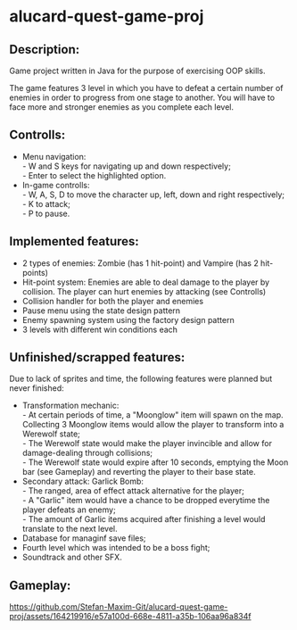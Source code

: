 # alucard-quest-game-proj
<h2> Description: </h2>
Game project written in Java for the purpose of exercising OOP skills.

The game features 3 level in which you have to defeat a certain number of enemies in order to progress from one stage to another. You will have to face more and stronger enemies as you complete each level.

<h2> Controlls: </h2>
<ul>
  <li>Menu navigation: <br/>
      - W and S keys for navigating up and down respectively; <br/>
      - Enter to select the highlighted option.
  </li>
  <li>
    In-game controlls: <br/>
        - W, A, S, D to move the character up, left, down and right respectively; <br/>
        - K to attack; <br/>
        - P to pause.
  </li>
</ul>

<h2> Implemented features: </h2>
<ul>
  <li> 2 types of enemies: Zombie (has 1 hit-point) and Vampire (has 2 hit-points) </li>
  <li> Hit-point system: Enemies are able to deal damage to the player by collision. The player can hurt enemies by attacking (see Controlls) </li>
  <li> Collision handler for both the player and enemies</li>
  <li> Pause menu using the state design pattern</li>
  <li> Enemy spawning system using the factory design pattern </li>
  <li> 3 levels with different win conditions each </li>
</ul>

<h2> Unfinished/scrapped features: </h2>
Due to lack of sprites and time, the following features were planned but never finished:
<ul>
  <li> Transformation mechanic: <br/>
        - At certain periods of time, a "Moonglow" item will spawn on the map. Collecting 3 Moonglow items would allow the player to transform into a Werewolf state; <br/>
        - The Werewolf state would make the player invincible and allow for damage-dealing through collisions; <br/>
        - The Werewolf state would expire after 10 seconds, emptying the Moon bar (see Gameplay) and reverting the player to their base state.<br/>
  </li>
  <li> Secondary attack: Garlick Bomb: <br/>
        - The ranged, area of effect attack alternative for the player; <br/>
        - A "Garlic" item would have a chance to be dropped everytime the player defeats an enemy; <br/>
        - The amount of Garlic items acquired after finishing a level would translate to the next level. <br/>
  </li>
  <li> Database for managinf save files; </li>
  <li> Fourth level which was intended to be a boss fight; </li>
  <li> Soundtrack and other SFX. </li>
</ul>

<h2>Gameplay: </h2>


https://github.com/Stefan-Maxim-Git/alucard-quest-game-proj/assets/164219916/e57a100d-668e-4811-a35b-106aa96a834f


